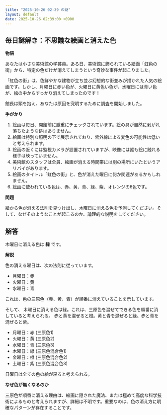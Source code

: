 ```yaml
---
title: "2025-10-26 02:39 の謎"
layout: default
date: 2025-10-26 02:39:00 +0900
---
```

## 毎日謎解き：不思議な絵画と消えた色

**物語**

あなたは小さな美術館の学芸員。ある日、美術館に飾られている絵画「虹色の街」から、特定の色だけが消えてしまうという奇妙な事件が起こりました。

「虹色の街」は、色鮮やかな建物が立ち並ぶ幻想的な街並みが描かれた人気の絵画です。しかし、月曜日に赤い色が、火曜日に黄色い色が、水曜日には青い色が、絵の中からすっかり消えてしまったのです！

館長は頭を抱え、あなたは原因を究明するために調査を開始しました。

**手がかり**

1.  絵画は毎日、開館前に厳重にチェックされています。絵の具が自然に剥がれ落ちたような跡はありません。
2.  絵画は特別な照明の下で展示されており、紫外線による変色の可能性は低いと考えられます。
3.  絵画の近くには監視カメラが設置されていますが、映像には誰も絵に触れる様子は映っていません。
4.  美術館のスタッフは全員、絵画が消える時間帯には別の場所にいたというアリバイがあります。
5.  絵画のタイトル「虹色の街」と、色が消えた曜日に何か関連があるかもしれません。
6.  絵画に使われている色は、赤、黄、青、緑、紫、オレンジの6色です。

**問題**

絵から色が消える法則を見つけ出し、木曜日に消える色を予測してください。そして、なぜそのようなことが起こるのか、論理的な説明をしてください。

## 解答

木曜日に消える色は **緑** です。

**解説**

色の消える曜日は、次の法則に従っています。

*   月曜日：赤
*   火曜日：黄
*   水曜日：青

これは、色の三原色（赤、黄、青）が順番に消えていることを示しています。

そして、
木曜日に消える色は緑。これは、三原色を混ぜてできる色を順番に消していると考えられる。
赤と黄を混ぜると橙。黄と青を混ぜると緑。赤と青を混ぜると紫。

*   月曜日：赤 (三原色1)
*   火曜日：黄 (三原色2)
*   水曜日：青 (三原色3)
*   木曜日：緑 (三原色混合色1)
*   金曜日：橙 (三原色混合色2)
*   土曜日：紫 (三原色混合色3)

日曜日は全ての色の絵が戻ると考えられる。

**なぜ色が無くなるのか**

三原色が順番に消える理由は、絵画に隠された魔法、または極めて高度な科学技術によるものと考えられますが、詳細は不明です。重要なのは、色の消え方に明確なパターンが存在することです。
